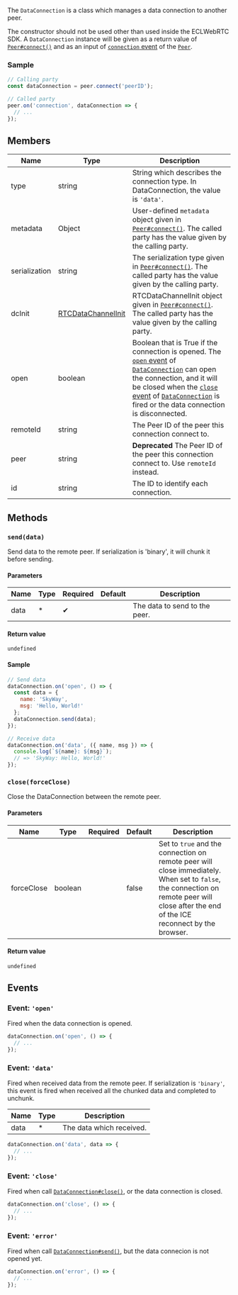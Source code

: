 The `DataConnection` is a class which manages a data connection to another peer.

The constructor should not be used other than used inside the ECLWebRTC SDK.
A `DataConnection` instance will be given as a return value of [`Peer#connect()`](../peer/#connectpeerid-options)
and as an input of [`connection` event](../peer/#event-connection) of the [`Peer`](../peer/).

### Sample

```js
// Calling party
const dataConnection = peer.connect('peerID');

// Called party
peer.on('connection', dataConnection => {
  // ...
});
```

## Members

| Name          | Type                 | Description                                                                                                                                                                                                                                                                  |
|---------------|----------------------|------------------------------------------------------------------------------------------------------------------------------------------------------------------------------------------------------------------------------------------------------------------------------|
| type          | string               | String which describes the connection type. In DataConnection, the value is `'data'`.                                                                                                                                                                                        |
| metadata      | Object               | User-defined `metadata` object given in [`Peer#connect()`](../peer/#connectpeerid-options). The called party has the value given by the calling party.                                                                                                               |
| serialization | string               | The serialization type given in [`Peer#connect()`](../peer/#connectpeerid-options). The called party has the value given by the calling party.                                                                                                                       |
| dcInit        | [RTCDataChannelInit] | RTCDataChannelInit object given in [`Peer#connect()`](../peer/#connectpeerid-options). The called party has the value given by the calling party.                                                                                                                    |
| open          | boolean              | Boolean that is True if the connection is opened. The [`open` event](#event-open) of [`DataConnection`](./) can open the connection, and it will be closed when the [`close` event](#event-close) of [`DataConnection`](./) is fired or the data connection is disconnected. |
| remoteId      | string               | The Peer ID of the peer this connection connect to.                                                                                                                                                                                                                          |
| peer          | string               | **Deprecated** The Peer ID of the peer this connection connect to. Use `remoteId` instead.                                                                                                                                                                                   |
| id            | string               | The ID to identify each connection.                                                                                                                                                                                                                                          |

## Methods

### `send(data)`

Send data to the remote peer. If serialization is 'binary', it will chunk it
before sending.

#### Parameters

| Name | Type | Required | Default | Description                   |
|------|------|----------|---------|-------------------------------|
| data | *    | ✔        |         | The data to send to the peer. |

#### Return value

`undefined`

#### Sample

```js
// Send data
dataConnection.on('open', () => {
  const data = {
    name: 'SkyWay',
    msg: 'Hello, World!'
  };
  dataConnection.send(data);
});

// Receive data
dataConnection.on('data', ({ name, msg }) => {
  console.log(`${name}: ${msg}`);
  // => 'SkyWay: Hello, World!'
});
```

### `close(forceClose)`

Close the DataConnection between the remote peer.

#### Parameters

| Name       | Type    | Required | Default | Description                                                                                                                                                                               |
|------------|---------|----------|---------|-------------------------------------------------------------------------------------------------------------------------------------------------------------------------------------------|
| forceClose | boolean |          | false   | Set to `true` and the connection on remote peer will close immediately. When set to `false`, the connection on remote peer will close after the end of the ICE reconnect by the browser. |

#### Return value

`undefined`

## Events

### Event: `'open'`

Fired when the data connection is opened.

```js
dataConnection.on('open', () => {
  // ...
});
```

### Event: `'data'`

Fired when received data from the remote peer.
If serialization is `'binary'`, this event is fired when received all the chunked
data and completed to unchunk.

| Name | Type | Description            |
|------|------|------------------------|
| data | *    | The data which received. |

```js
dataConnection.on('data', data => {
  // ...
});
```

### Event: `'close'`

Fired when call [`DataConnection#close()`](#close), or the data connection is
closed.

```js
dataConnection.on('close', () => {
  // ...
});
```

### Event: `'error'`

Fired when call [`DataConnection#send()`](#send), but the data connecion is not opened yet.

```js
dataConnection.on('error', () => {
  // ...
});
```

[RTCDataChannelInit]: https://w3c.github.io/webrtc-pc/#dom-rtcdatachannelinit

